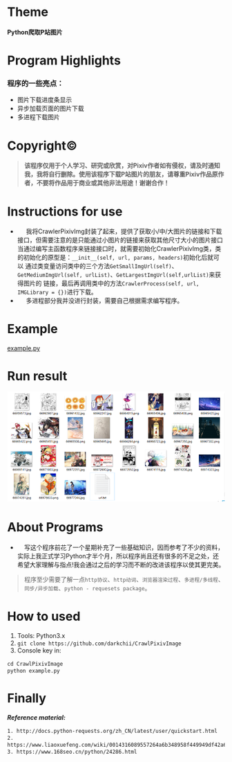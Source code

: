 # Theme
**Python爬取P站图片**

# Program Highlights
### 程序的一些亮点：
* 图片下载进度条显示
* 异步加载页面的图片下载
* 多进程下载图片

# Copyright&copy;
> **该程序仅用于个人学习、研究或欣赏，对Pixiv作者如有侵权，请及时通知我，我将自行删除。使用该程序下载P站图片的朋友，请尊重Pixiv作品原作者，不要将作品用于商业或其他非法用途！谢谢合作！**

# Instructions for use
* &nbsp;&nbsp;&nbsp;&nbsp; 我将CrawlerPixivImg封装了起来，提供了获取小/中/大图片的链接和下载接口，但需要注意的是只能通过小图片的链接来获取其他尺寸大小的图片接口当通过编写主函数程序来链接接口时，就需要初始化CrawlerPixivImg类，类的初始化的原型是：`__init__(self, url, params, headers)`初始化后就可以 通过类变量访问类中的三个方法`GetSmallImgUrl(self)`、`GetMediumImgUrl(self, urlList)`、`GetLargestImgUrl(self,urlList)`来获得图片的 链接，最后再调用类中的方法`CrawlerProcess(self, url, IMGLibrary = {})`进行下载。  
* &nbsp;&nbsp;&nbsp;&nbsp; 多进程部分我并没进行封装，需要自己根据需求编写程序。

# Example
[example.py](https://github.com/darkchii/CrawlPixivImage/blob/master/CrawlPixivImage/example.py)

# Run result
![screenshot.png](CrawlPixivImage/Pixiv_Img/screenshot.png)

# About Programs
+ &nbsp;&nbsp;&nbsp;&nbsp;写这个程序前花了一个星期补充了一些基础知识，因而参考了不少的资料，实际上我正式学习Python才半个月，所以程序尚且还有很多的不足之处，还希望大家理解与指点!我会通过之后的学习而不断的改进该程序以使其更完美。
> 程序至少需要了解一点`http协议`、`http动词`、`浏览器渲染过程`、`多进程/多线程`、`同步/异步加载`、`python - requesets package`。

# How to used
1. Tools: Python3.x
2. `git clone https://github.com/darkchii/CrawlPixivImage`
3. Console key in:
```
cd CrawlPixivImage
python example.py
```

# Finally
***Reference material:***
```
1. http://docs.python-requests.org/zh_CN/latest/user/quickstart.html
2. https://www.liaoxuefeng.com/wiki/0014316089557264a6b348958f449949df42a6d3a2e542c000/001431927781401bb47ccf187b24c3b955157bb12c5882d000
3. https://www.168seo.cn/python/24286.html
```
